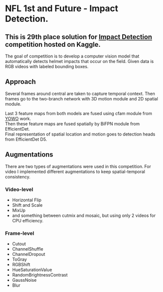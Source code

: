 # NFL 1st and Future - Impact Detection. 
## This is 29th place solution for [Impact Detection](https://www.kaggle.com/c/nfl-impact-detection/overview) competition hosted on Kaggle.

The goal of competition is to develop a computer vision model that automatically detects helmet impacts that occur on the field.
Given data is RGB videos with labeled bounding boxes.

## Approach

Several frames around central are taken to capture temporal context.
Then frames go to the two-branch network with 3D motion module and 2D spatial module.

Last 3 feature maps from both models are fused using cfam module from [YOWO](https://github.com/wei-tim/YOWO) work. <br>
Then these feature maps are fused spatially by BiFPN module from EfficientDet. <br>
Final representation of spatial location and motion goes to detection heads from EfficientDet D5.

## Augmentations  
There are two types of augmentations were used in this competition.
For video I implemented different augmentations to keep spatial-temporal consistency.

### Video-level
- Horizontal Flip
- Shift and Scale
- MixUp
- and something between cutmix and mosaic, but using only 2 videos for CPU efficiency.

### Frame-level
- Cutout
- ChannelShuffle
- ChannelDropout
- ToGray
- RGBShift
- HueSaturationValue
- RandomBrightnessContrast
- GaussNoise
- Blur

